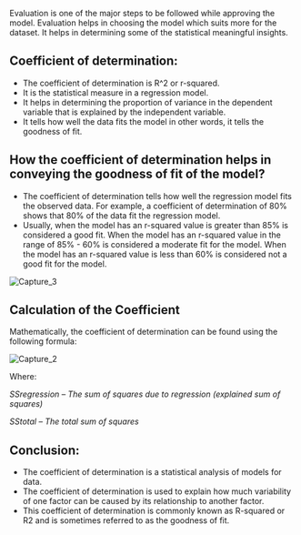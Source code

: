 

Evaluation is one of the major steps to be followed while approving the model. Evaluation helps in choosing the model which suits more for the dataset. It helps in determining some of the statistical meaningful insights. 

## **Coefficient of determination:**
- The coefficient of determination is R^2 or r-squared.
- It is the statistical measure in a regression model.
- It helps in determining the proportion of variance in the dependent variable that is explained by the independent variable.
- It tells how well the data fits the model in other words, it tells the goodness of fit.

## **How the coefficient of determination helps in conveying the goodness of fit of the model?**

- The coefficient of determination tells how well the regression model fits the observed data. For example, a coefficient of determination of 80% shows that 80% of the data fit the regression model. 
- Usually, when the model has an r-squared value is greater than 85% is considered a good fit. When the model has an r-squared value in the range of 85% -  60% is considered a moderate fit for the model. When the model has an r-squared value is less than 60% is considered not a  good fit for the model.

![Capture_3](https://user-images.githubusercontent.com/79050917/136360964-c0f15e29-cc83-4123-9292-0802be405caa.PNG)


## **Calculation of the Coefficient**

Mathematically, the coefficient of determination can be found using the following formula:

![Capture_2](https://user-images.githubusercontent.com/79050917/136360505-e574c60d-9f91-40fb-9a47-5bbb8bf7e6b1.PNG)


Where:

*SSregression – The sum of squares due to regression (explained sum of squares)*

*SStotal –  The total sum of squares*

## **Conclusion:**
- The coefficient of determination is a statistical analysis of models for data.
- The coefficient of determination is used to explain how much variability of one factor can be caused by its relationship to another factor.
- This coefficient of determination is commonly known as R-squared or R2 and is sometimes referred to as the goodness of fit.
 


